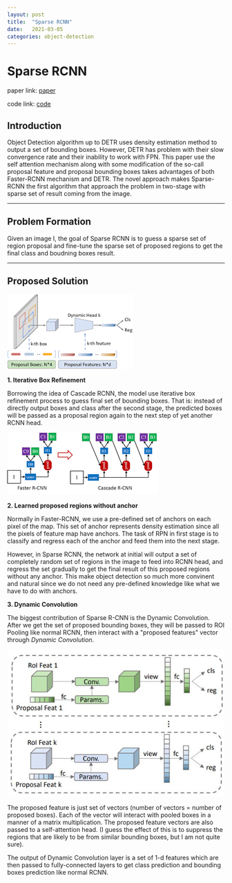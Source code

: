 ```yaml
---
layout: post
title:  "Sparse RCNN"
date:   2021-03-05
categories: object-detection
---
```

# Sparse RCNN

paper link: [paper](https://arxiv.org/abs/2011.12450)

code link: [code](https://github.com/PeizeSun/SparseR-CNN)

## Introduction
Object Detection algorithm up to DETR uses density estimation method to output a set of bounding boxes. However, DETR has problem with their slow convergence rate and their inability to work with FPN. This paper use the self attention mechanism along with some modification of the so-call proposal feature and proposal bounding boxes takes advantages of both Faster-RCNN mechanism and DETR. The novel approach makes Sparse-RCNN the first algorithm that approach the problem in two-stage with sparse set of result coming from the image.  
****
## Problem Formation
Given an image I, the goal of Sparse RCNN is to guess a sparse set of region proposal and fine-tune the sparse set of proposed regions to get the final class and boudning boxes result.
****
## Proposed Solution

![image](/images/sparse-rcnn-overall.png)

**1. Iterative Box Refinement**

Borrowing the idea of Cascade RCNN, the model use iterative box refinement process to guess final set of bounding boxes. That is: instead of directly output boxes and class after the second stage, the predicted boxes will be passed as a proposal region again to the next step of yet another RCNN head. 

![image](/images/cascade_rcnn.png)

**2. Learned proposed regions without anchor**

Normally in Faster-RCNN, we use a pre-defined set of anchors on each pixel of the map. This set of anchor represents density estimation since all the pixels of feature map have anchors. The task of RPN in first stage is to classify and regress each of the anchor and feed them into the next stage.
  
However, in Sparse RCNN, the network at initial will output a set of completely random set of regions in the image to feed into RCNN head, and regress the set gradually to get the final result of this proposed regions without any anchor. This make object detection so much more convinent and natural since we do not need any pre-defined knowledge like what we have to do with anchors.
  
**3. Dynamic Convolution**   

The biggest contribution of Sparse R-CNN is the Dynamic Convolution. After we get the set of proposed bounding boxes, they will be passed to ROI Pooling like normal RCNN, then interact with a "proposed features" vector through *Dynamic Convolution*. 

![dynamicconv](/images/sparse-rcnn-dynamic.jpg)
 
The proposed feature is just set of vectors (number of vectors = number of proposed boxes). Each of the vector will interact with pooled boxes in a manner of a matrix multiplication. The proposed feature vectors are also passed to a self-attention head. (I guess the effect of this is to suppress the regions that are likely to be from similar bounding boxes, but I am not quite sure).
   
The output of Dynamic Convolution layer is a set of 1-d features which are then passed to fully-connected layers to get class prediction and bounding boxes prediction like normal RCNN.

